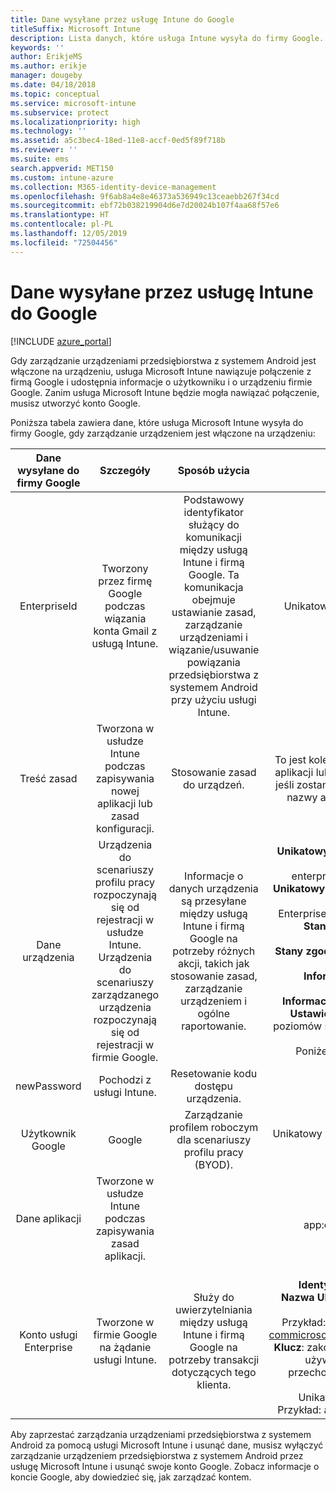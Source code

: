 ```yaml
---
title: Dane wysyłane przez usługę Intune do Google
titleSuffix: Microsoft Intune
description: Lista danych, które usługa Intune wysyła do firmy Google.
keywords: ''
author: ErikjeMS
ms.author: erikje
manager: dougeby
ms.date: 04/18/2018
ms.topic: conceptual
ms.service: microsoft-intune
ms.subservice: protect
ms.localizationpriority: high
ms.technology: ''
ms.assetid: a5c3bec4-18ed-11e8-accf-0ed5f89f718b
ms.reviewer: ''
ms.suite: ems
search.appverid: MET150
ms.custom: intune-azure
ms.collection: M365-identity-device-management
ms.openlocfilehash: 9f6ab8a4e8e46373a536949c13ceaebb267f34cd
ms.sourcegitcommit: ebf72b038219904d6e7d20024b107f4aa68f57e6
ms.translationtype: HT
ms.contentlocale: pl-PL
ms.lasthandoff: 12/05/2019
ms.locfileid: "72504456"
---
```

# <a name="data-intune-sends-to-google"></a>Dane wysyłane przez usługę Intune do Google

[!INCLUDE [azure_portal](../includes/azure_portal.md)]

Gdy zarządzanie urządzeniami przedsiębiorstwa z systemem Android jest włączone na urządzeniu, usługa Microsoft Intune nawiązuje połączenie z firmą Google i udostępnia informacje o użytkowniku i o urządzeniu firmie Google. Zanim usługa Microsoft Intune będzie mogła nawiązać połączenie, musisz utworzyć konto Google.

Poniższa tabela zawiera dane, które usługa Microsoft Intune wysyła do firmy Google, gdy zarządzanie urządzeniem jest włączone na urządzeniu:


| Dane wysyłane do firmy Google | Szczegóły | Sposób użycia | Przykład |
|:---:|:---:|:---:|:---:|
| EnterpriseId | Tworzony przez firmę Google podczas wiązania konta Gmail z usługą Intune. | Podstawowy identyfikator służący do komunikacji między usługą Intune i firmą Google.  Ta komunikacja obejmuje ustawianie zasad, zarządzanie urządzeniami i wiązanie/usuwanie powiązania przedsiębiorstwa z systemem Android przy użyciu usługi Intune. | Unikatowy identyfikator, przykładowy format: LC04eik8a6 |
| Treść zasad | Tworzona w usłudze Intune podczas zapisywania nowej aplikacji lub zasad konfiguracji. | Stosowanie zasad do urządzeń. | To jest kolekcja wszystkich skonfigurowanych ustawień zasad aplikacji lub konfiguracji. Może zawierać informacje o kliencie, jeśli zostanie udostępniona jako część zasad, np. nazwy sieci, nazwy aplikacji oraz ustawienia specyficzne dla aplikacji. |
| Dane urządzenia | Urządzenia do scenariuszy profilu pracy rozpoczynają się od rejestracji w usłudze Intune. Urządzenia do scenariuszy zarządzanego urządzenia rozpoczynają się od rejestracji w firmie Google. | Informacje o danych urządzenia są przesyłane między usługą Intune i firmą Google na potrzeby różnych akcji, takich jak stosowanie zasad, zarządzanie urządzeniem i ogólne raportowanie. | **Unikatowy identyfikator reprezentujący nazwę urządzenia.** Przykład: enterprises/LC04ebru7b/devices/3592d971168f9ae4<br>**Unikatowy identyfikator reprezentujący nazwę użytkownika.** Przykład: Enterprises/LC04ebru7b/users/116838519924207449711<br>**Stan urządzenia.** Przykłady: aktywne, wyłączone, aprowizowanie.<br>**Stany zgodności.** Przykłady: ustawienie nieobsługiwane, brak wymaganych aplikacji<br>**Informacje o oprogramowaniu.** Przykłady: wersje oprogramowania i poziom poprawki.<br>**Informacje o sieci.** Przykłady: IMEI, MEID, WifiMacAddress<br>**Ustawienia urządzenia.** Przykłady: informacje na temat poziomów szyfrowania i określenie, czy urządzenie dopuszcza nieznane aplikacje.<br> Poniżej zamieszczono przykładowy komunikat JSON. |
| newPassword | Pochodzi z usługi Intune. | Resetowanie kodu dostępu urządzenia. | Ciąg reprezentujący nowe hasło. |
| Użytkownik Google | Google | Zarządzanie profilem roboczym dla scenariuszy profilu pracy (BYOD). | Unikatowy identyfikator reprezentujący połączone konto Gmail. Przykład: 114223373813435875042 |
| Dane aplikacji | Tworzone w usłudze Intune podczas zapisywania zasad aplikacji. |  | Ciąg nazwy aplikacji. Przykład: app:com.microsoft.windowsintune.companyportal |
| Konto usługi Enterprise | Tworzone w firmie Google na żądanie usługi Intune. | Służy do uwierzytelniania między usługą Intune i firmą Google na potrzeby transakcji dotyczących tego klienta. | Istnieje kilka części:<br> **Identyfikator przedsiębiorstwa**: opisany wcześniej.<br>**Nazwa UPN**: wygenerowana nazwa UPN używana podczas uwierzytelniania w imieniu klienta.<br>Przykład: w49d77900526190e26708c31c9e8a0@pfwp-commicrosoftonedfmdm2.google.com.iam.gserviceaccount.com<br>**Klucz**: zakodowany za pomocą kodowania Base64 obiekt blob używany w żądaniach uwierzytelniania, który jest przechowywany w usłudze w postaci zaszyfrowanej, ale wygląda jak poniżej:<br> Unikatowy identyfikator reprezentujący klucz klienta<br>Przykład: a70d4d53eefbd781ce7ad6a6495c65eb15e74f1f |


Aby zaprzestać zarządzania urządzeniami przedsiębiorstwa z systemem Android za pomocą usługi Microsoft Intune i usunąć dane, musisz wyłączyć zarządzanie urządzeniem przedsiębiorstwa z systemem Android przez usługę Microsoft Intune i usunąć swoje konto Google. Zobacz informacje o koncie Google, aby dowiedzieć się, jak zarządzać kontem.


